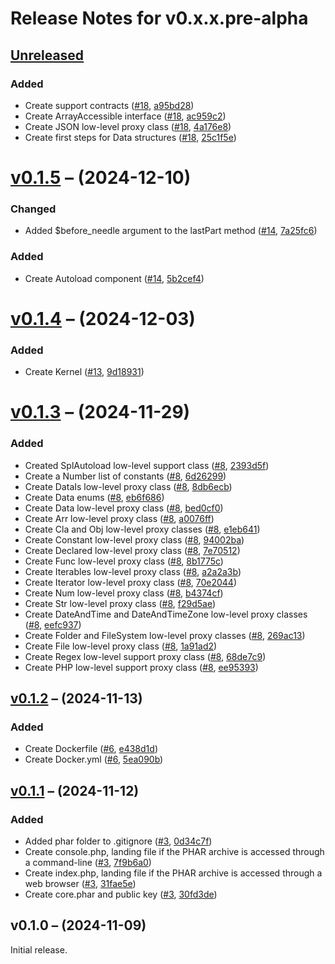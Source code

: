 # Release Notes for v0.x.x.pre-alpha

## [Unreleased](https://github.com/The-FireHub-Project/Core/compare/v0.1.5...develop-pre-alpha-m1)

### Added
- Create support contracts ([#18](https://github.com/The-FireHub-Project/Core/issues/18), [a95bd28](https://github.com/The-FireHub-Project/Core/pull/4/commits/a95bd28))
- Create ArrayAccessible interface ([#18](https://github.com/The-FireHub-Project/Core/issues/18), [ac959c2](https://github.com/The-FireHub-Project/Core/pull/4/commits/ac959c2))
- Create JSON low-level proxy class ([#18](https://github.com/The-FireHub-Project/Core/issues/18), [4a176e8](https://github.com/The-FireHub-Project/Core/pull/4/commits/4a176e8))
- Create first steps for Data structures ([#18](https://github.com/The-FireHub-Project/Core/issues/18), [25c1f5e](https://github.com/The-FireHub-Project/Core/pull/4/commits/25c1f5e))

# [v0.1.5](https://github.com/The-FireHub-Project/Core/compare/v0.1.3...v0.1.5) – (2024-12-10)

### Changed
- Added $before_needle argument to the lastPart method ([#14](https://github.com/The-FireHub-Project/Core/issues/14), [7a25fc6](https://github.com/The-FireHub-Project/Core/pull/4/commits/7a25fc6))

### Added
- Create Autoload component ([#14](https://github.com/The-FireHub-Project/Core/issues/14), [5b2cef4](https://github.com/The-FireHub-Project/Core/pull/4/commits/5b2cef4))

# [v0.1.4](https://github.com/The-FireHub-Project/Core/compare/v0.1.3...v0.1.4) – (2024-12-03)

### Added
- Create Kernel ([#13](https://github.com/The-FireHub-Project/Core/issues/13), [9d18931](https://github.com/The-FireHub-Project/Core/pull/4/commits/9d18931))

# [v0.1.3](https://github.com/The-FireHub-Project/Core/compare/v0.1.2...v0.1.3) – (2024-11-29)

### Added
- Created SplAutoload low-level support class ([#8](https://github.com/The-FireHub-Project/Core/issues/8), [2393d5f](https://github.com/The-FireHub-Project/Core/pull/4/commits/2393d5f))
- Create a Number list of constants ([#8](https://github.com/The-FireHub-Project/Core/issues/8), [6d26299](https://github.com/The-FireHub-Project/Core/pull/4/commits/6d26299))
- Create DataIs low-level proxy class ([#8](https://github.com/The-FireHub-Project/Core/issues/8), [8db6ecb](https://github.com/The-FireHub-Project/Core/pull/4/commits/8db6ecb))
- Create Data enums ([#8](https://github.com/The-FireHub-Project/Core/issues/8), [eb6f686](https://github.com/The-FireHub-Project/Core/pull/4/commits/eb6f686))
- Create Data low-level proxy class ([#8](https://github.com/The-FireHub-Project/Core/issues/8), [bed0cf0](https://github.com/The-FireHub-Project/Core/pull/4/commits/bed0cf0))
- Create Arr low-level proxy class ([#8](https://github.com/The-FireHub-Project/Core/issues/8), [a0076ff](https://github.com/The-FireHub-Project/Core/pull/4/commits/a0076ff))
- Create Cla and Obj low-level proxy classes ([#8](https://github.com/The-FireHub-Project/Core/issues/8), [e1eb641](https://github.com/The-FireHub-Project/Core/pull/4/commits/e1eb641))
- Create Constant low-level proxy class ([#8](https://github.com/The-FireHub-Project/Core/issues/8), [94002ba](https://github.com/The-FireHub-Project/Core/pull/4/commits/94002ba))
- Create Declared low-level proxy class ([#8](https://github.com/The-FireHub-Project/Core/issues/8), [7e70512](https://github.com/The-FireHub-Project/Core/pull/4/commits/7e70512))
- Create Func low-level proxy class ([#8](https://github.com/The-FireHub-Project/Core/issues/8), [8b1775c](https://github.com/The-FireHub-Project/Core/pull/4/commits/8b1775c))
- Create Iterables low-level proxy class ([#8](https://github.com/The-FireHub-Project/Core/issues/8), [a2a2a3b](https://github.com/The-FireHub-Project/Core/pull/4/commits/a2a2a3b))
- Create Iterator low-level proxy class ([#8](https://github.com/The-FireHub-Project/Core/issues/8), [70e2044](https://github.com/The-FireHub-Project/Core/pull/4/commits/70e2044))
- Create Num low-level proxy class ([#8](https://github.com/The-FireHub-Project/Core/issues/8), [b4374cf](https://github.com/The-FireHub-Project/Core/pull/4/commits/b4374cf))
- Create Str low-level proxy class ([#8](https://github.com/The-FireHub-Project/Core/issues/8), [f29d5ae](https://github.com/The-FireHub-Project/Core/pull/4/commits/f29d5ae))
- Create DateAndTime and DateAndTimeZone low-level proxy classes ([#8](https://github.com/The-FireHub-Project/Core/issues/8), [eefc937](https://github.com/The-FireHub-Project/Core/pull/4/commits/eefc937))
- Create Folder and FileSystem low-level proxy classes ([#8](https://github.com/The-FireHub-Project/Core/issues/8), [269ac13](https://github.com/The-FireHub-Project/Core/pull/4/commits/269ac13))
- Create File low-level proxy class ([#8](https://github.com/The-FireHub-Project/Core/issues/8), [1a91ad2](https://github.com/The-FireHub-Project/Core/pull/4/commits/1a91ad2))
- Create Regex low-level support proxy class ([#8](https://github.com/The-FireHub-Project/Core/issues/8), [68de7c9](https://github.com/The-FireHub-Project/Core/pull/4/commits/68de7c9))
- Create PHP low-level support proxy class ([#8](https://github.com/The-FireHub-Project/Core/issues/8), [ee95393](https://github.com/The-FireHub-Project/Core/pull/4/commits/ee95393))

## [v0.1.2](https://github.com/The-FireHub-Project/Core/compare/v0.1.1...v0.1.2) – (2024-11-13)

### Added
- Create Dockerfile ([#6](https://github.com/The-FireHub-Project/Core/issues/6), [e438d1d](https://github.com/The-FireHub-Project/Core/pull/4/commits/e438d1d))
- Create Docker.yml ([#6](https://github.com/The-FireHub-Project/Core/issues/6), [5ea090b](https://github.com/The-FireHub-Project/Core/pull/4/commits/5ea090b))

## [v0.1.1](https://github.com/The-FireHub-Project/Core/compare/v0.1.0...v0.1.1) – (2024-11-12)

### Added
- Added phar folder to .gitignore ([#3](https://github.com/The-FireHub-Project/Core/issues/3), [0d34c7f](https://github.com/The-FireHub-Project/Core/pull/4/commits/0d34c7f))
- Create console.php, landing file if the PHAR archive is accessed through a command-line ([#3](https://github.com/The-FireHub-Project/Core/issues/3), [7f9b6a0](https://github.com/The-FireHub-Project/Core/pull/4/commits/7f9b6a0))
- Create index.php, landing file if the PHAR archive is accessed through a web browser ([#3](https://github.com/The-FireHub-Project/Core/issues/3), [31fae5e](https://github.com/The-FireHub-Project/Core/pull/4/commits/31fae5e))
- Create core.phar and public key ([#3](https://github.com/The-FireHub-Project/Core/issues/3), [30fd3de](https://github.com/The-FireHub-Project/Core/pull/4/commits/30fd3de))

## v0.1.0 – (2024-11-09)

Initial release.